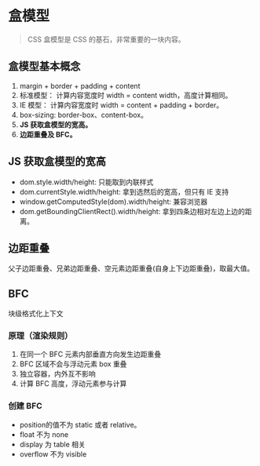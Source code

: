 # 盒模型

> CSS 盒模型是 CSS 的基石，非常重要的一块内容。

## 盒模型基本概念

1. margin + border + padding + content
2. 标准模型： 计算内容宽度时 width = content width，高度计算相同。
3. IE 模型： 计算内容宽度时 width = content + padding + border。
4. box-sizing: border-box、content-box。 
5. __JS 获取盒模型的宽高。__
6. __边距重叠及 BFC。__

## JS 获取盒模型的宽高

- dom.style.width/height: 只能取到内联样式
- dom.currentStyle.width/height: 拿到选然后的宽高，但只有 IE 支持
- window.getComputedStyle(dom).width/height: 兼容浏览器
- dom.getBoundingClientRect().width/height: 拿到四条边相对左边上边的距离。

## 边距重叠

父子边距重叠、兄弟边距重叠、空元素边距重叠(自身上下边距重叠)，取最大值。

## BFC

块级格式化上下文

### 原理（渲染规则）

1. 在同一个 BFC 元素内部垂直方向发生边距重叠
2. BFC 区域不会与浮动元素 box 重叠
3. 独立容器，内外互不影响
4. 计算 BFC 高度，浮动元素参与计算

### 创建 BFC

- position的值不为 static 或者 relative。
- float 不为 none
- display 为 table 相关
- overflow 不为 visible

